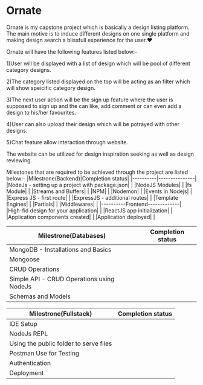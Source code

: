 # Ornate
Ornate is my capstone project which is basically a design listing platform. The main motive is to induce different designs on one single platform and making design search a blissfull experience for the user.❤️ 

Ornate will have the following features listed below:-

  1)User will be displayed with a list of design which will be pool of different category designs.

  2)The category listed displayed on the top will be acting as an filter which will show speicific category design.

  3)The next user action will be the sign up feature where the user is supposed to sign up and the can like, add comment or can even add a design to his/her favourites.

  4)User can also upload their design which will be potrayed with other designs.

  5)Chat feature allow interaction through website.


The website can be utilized for design inspiration seeking as well as design reviewing.

Milestones that are required to be achieved through the project are listed below:-
|Milestrone(Backend)|Completion status|
|----------|---------------|
|NodeJs - setting up a project with package.json| |
|NodeJS Modules| |
|fs Module| |
|Streams and Buffers| |
|NPM| |
|Nodemon| |
|Events in Nodejs| |
|Express JS - first route| |
|ExpressJS - additional routes| |
|Template Engines| |
|Partials| |
|Middlewares| |
|----------Frontend-------------|
|High-fid design for your application| |
|ReactJS app initialization| |
|Application components created| |
|Application deployed| | 

|Milestrone(Databases)|Completion status|
|----------|---------------|
|MongoDB - Installations and Basics| |
|Mongoose| |
|CRUD Operations| |
|Simple API - CRUD Operations using NodeJs| |
|Schemas and Models| |
    
 
 |Milestrone(Fullstack)|Completion status|
|----------|---------------|
|IDE Setup| |
|NodeJs REPL| |
|Using the public folder to serve files| |
|Postman Use for Testing| |
|Authentication| |
|Deployment| |
    
 
